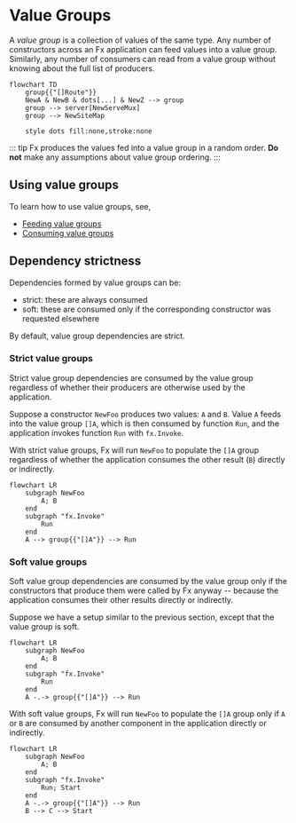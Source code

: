 # Value Groups

A *value group* is a collection of values of the same type.
Any number of constructors across an Fx application
can feed values into a value group.
Similarly, any number of consumers can read from a value group
without knowing about the full list of producers.

```mermaid
flowchart TD
    group{{"[]Route"}}
    NewA & NewB & dots[...] & NewZ --> group
    group --> server[NewServeMux]
    group --> NewSiteMap

    style dots fill:none,stroke:none
```

::: tip
Fx produces the values fed into a value group in a random order.
**Do not** make any assumptions about value group ordering.
:::

## Using value groups

To learn how to use value groups, see,

- [Feeding value groups](feed.md)
- [Consuming value groups](consume.md)

## Dependency strictness

Dependencies formed by value groups can be:

- strict: these are always consumed
- soft: these are consumed only if the corresponding constructor
  was requested elsewhere

By default, value group dependencies are strict.

### Strict value groups

Strict value group dependencies are consumed by the value group
regardless of whether their producers are otherwise used by the application.

Suppose a constructor `NewFoo` produces two values: `A` and `B`.
Value `A` feeds into the value group `[]A`,
which is then consumed by function `Run`,
and the application invokes function `Run` with `fx.Invoke`.

With strict value groups,
Fx will run `NewFoo` to populate the `[]A` group
regardless of whether the application consumes the other result (`B`)
directly or indirectly.

```mermaid
flowchart LR
    subgraph NewFoo
        A; B
    end
    subgraph "fx.Invoke"
        Run
    end
    A --> group{{"[]A"}} --> Run
```

### Soft value groups

Soft value group dependencies are consumed by the value group
only if the constructors that produce them were called by Fx anyway --
because the application consumes their other results directly or indirectly.

Suppose we have a setup similar to the previous section,
except that the value group is soft.

```mermaid
flowchart LR
    subgraph NewFoo
        A; B
    end
    subgraph "fx.Invoke"
        Run
    end
    A -.-> group{{"[]A"}} --> Run
```

With soft value groups,
Fx will run `NewFoo` to populate the `[]A` group
only if `A` or `B` are consumed by another component in the application
directly or indirectly.

```mermaid
flowchart LR
    subgraph NewFoo
        A; B
    end
    subgraph "fx.Invoke"
        Run; Start
    end
    A -.-> group{{"[]A"}} --> Run
    B --> C --> Start
```

<!--
// TODO: when to use strict vs soft value groups
-->
